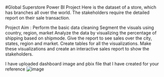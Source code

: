 
#Global Superstore Power BI Project
Here is the dataset of a store, which has branches all over the world. The stakeholders require the detailed report on their sale transaction.

Project Aim : Perform the basic data cleaning Segment the visuals using country, region, market Analyze the data by visualizing the percentage of shipping based on shipmode. Give the report to see sales over the city, states, region and market. Create tables for all the visualizations. Make these visualizations and create an interactive sales report to show the stakeholders.

I have uploaded dashboard image and pbix file that I have created for your reference
![image](https://github.com/Athira2103/Global-Superstore-power-bi-project/assets/31879762/f7daf151-9947-4a50-ab5d-6fe53b69b638)
